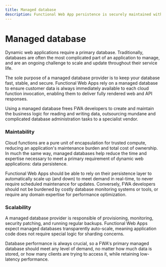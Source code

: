 ```yaml
---
title: Managed database
description: Functional Web App persistence is securely maintained with a reliable, fully-managed, auto-scaling database.
---
```

# Managed database

Dynamic web applications require a primary database. Traditionally, databases are often the most complicated part of an application to manage, and are an ongoing challenge to scale and update throughout their service life.

The sole purpose of a managed database provider is to keep your database fast, stable, and secure. Functional Web Apps rely on a managed database to ensure customer data is always immediately available to each cloud function invocation, enabling them to deliver fully rendered web and API responses.

Using a managed database frees FWA developers to create and maintain the business logic for reading and writing data, outsourcing mundane and complicated database administration tasks to a specialist vendor.


### Maintability

Cloud functions are a pure unit of encapsulation for trusted compute, reducing an application's maintenance burden and total cost of ownership. In much the same way, managed databases help reduce the time and expertise necessary to meet a primary requirement of dynamic web applications: data persistence.

Functional Web Apps should be able to rely on their persistence layer to automatically scale up (and down) to meet demand in real-time, to never require scheduled maintenance for updates. Conversely, FWA developers should not be burdened by costly database monitoring systems or tools, or require any domain expertise for performance optimization.


### Scalability

A managed database provider is responsible of provisioning, monitoring, security patching, and running regular backups. Functional Web Apps expect managed databases transparently auto-scale, meaning application code does not require special logic for sharding concerns.

Database performance is always crucial, so a FWA's primary managed database should meet any level of demand, no matter how much data is stored, or how many clients are trying to access it, while retaining low-latency performance.
